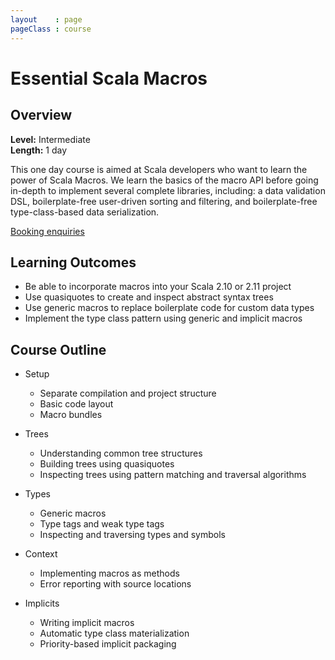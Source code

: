 ```yaml
---
layout    : page
pageClass : course
---
```


# Essential Scala Macros

## Overview

**Level:** Intermediate<br>
**Length:** 1 day

This one day course is aimed at Scala developers who want to learn the power of Scala Macros. We learn the basics of the macro API before going in-depth to implement several complete libraries, including: a data validation DSL, boilerplate-free user-driven sorting and filtering, and boilerplate-free type-class-based data serialization.

<a class="btn btn-primary" href="/enquiries.html?course=essential-macros">Booking enquiries</a>

## Learning Outcomes

 - Be able to incorporate macros into your Scala 2.10 or 2.11 project
 - Use quasiquotes to create and inspect abstract syntax trees
 - Use generic macros to replace boilerplate code for custom data types
 - Implement the type class pattern using generic and implicit macros

## Course Outline

 - Setup
    - Separate compilation and project structure
    - Basic code layout
    - Macro bundles

 - Trees
    - Understanding common tree structures
    - Building trees using quasiquotes
    - Inspecting trees using pattern matching and traversal algorithms

 - Types
    - Generic macros
    - Type tags and weak type tags
    - Inspecting and traversing types and symbols

 - Context
    - Implementing macros as methods
    - Error reporting with source locations

 - Implicits
    - Writing implicit macros
    - Automatic type class materialization
    - Priority-based implicit packaging
